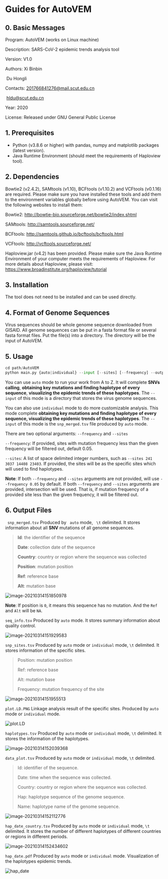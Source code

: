 # Guides for AutoVEM

## 0. Basic Messages

Program: AutoVEM (works on Linux machine)

Description: SARS-CoV-2 epidemic trends analysis tool

Version: V1.0

Authors: Xi Binbin

​				 Du Hongli

Contacts: 201766841276@mail.scut.edu.cn 

​					hldu@scut.edu.cn

Year: 2020

License: Released under GNU General Public License

## 1. Prerequisites

- Python (v3.8.6 or higher) with pandas, numpy and matplotlib packages (latest version).
- Java Runtime Environment (should meet the requirements of Haploview tool).

## 2. Dependencies

Bowtie2 (v2.4.2), SAMtools (v1.10), BCFtools (v1.10.2) and VCFtools (v0.1.16) are required. Please make sure you have installed these tools and add them to the environment variables globally before using AutoVEM. You can visit the following websites to install them:

Bowtie2: http://bowtie-bio.sourceforge.net/bowtie2/index.shtml

SAMtools: http://samtools.sourceforge.net/

BCFtools: http://samtools.github.io/bcftools/bcftools.html

VCFtools: http://vcftools.sourceforge.net/

Haploview.jar (v4.2) has been provided. Please make sure the Java Runtime Environment of your computer meets the requirements of Haploview. For more details about Haploview, please visit: https://www.broadinstitute.org/haploview/tutorial

## 3. Installation

The tool does not need to be installed and can be used directly.

## 4. Format of Genome Sequences

Virus sequences should be whole genome sequence downloaded from GISAID. All genome sequences can be put in a fasta format file or several fasta format files. Put the file(s) into a directory. The directory will be the input of AutoVEM.

## 5. Usage

```py
cd path/AutoVEM
python main.py {auto|individual} --input [--sites] [--frequency] --output
```

You can use `auto` mode to run your work from A to Z. It will complete **SNVs calling**, **obtaining key mutations and finding haplotype of every sequence**, **visualizing the epidemic trends of these haplotypes**. The `--input` of this mode is a directory that stores the virus genome sequences.

You can also use `individual` mode to do more customizable analysis. This mode complete **obtaining key mutations and finding haplotype of every sequence, visualizing the epidemic trends of these haplotypes**. The `--input` of this mode is the `snp_merged.tsv` file produced by `auto` mode.

There are two optional arguments:  `--frequency` and `--sites`

`--frequency`: If provided, sites with mutation frequency less than the given frequency will be filtered out, default 0.05.

`--sites`: A list of space delimited integer numbers, such as `--sites 241 3037 14408 23403`. If provided, the sites will be as the specific sites which will used to find haplotypes.

**Note**: If both `--frequency` and `--sites`  arguments are not provided, will use `--frequency 0.05` by default. If both `--frequency` and `--sites` arguments are provided, intersection will be used. That is, if mutation frequency of a provided site less than the given frequency, it will be filtered out.

## 6.  Output Files

` snp_merged.tsv` 	Produced by ` auto` mode, ` \t` delimited. It stores information about all **SNV** mutations of all genome sequences. 

> **Id**: the identifier of the sequence 
>
> **Date**: collection date of the sequence 
>
> **Country**: country or region where the sequence was collected 
>
> **Position**: mutation position 
>
> **Ref**: reference base 
>
> **Alt**: mutation base

![image-20210314151850978](https://github.com/Dulab2020/AutoVEM/blob/main/README.assets/image-20210314151850978.png)

**Note**: If  position is `0`, it means this sequence has no mutation. And the `Ref` and `Alt` will be `NA`.



`seq_info.tsv`	Produced by `auto` mode. It stores summary information about quality control.

![image-20210314151929583](https://github.com/Dulab2020/AutoVEM/blob/main/README.assets/image-20210314151929583.png)



`snp_sites.tsv`	Produced by `auto` mode or `individual` mode, `\t` delimited. It stores information of the specific sites.

> Position: mutation position
>
> Ref: reference base
>
> Alt: mutation base
>
> Frequency: mutation frequency of the site

![image-20210314151955513](https://github.com/Dulab2020/AutoVEM/blob/main/README.assets/image-20210314151955513.png)



`plot.LD.PNG`	Linkage analysis result of the specific sites. Produced by `auto` mode or `individual` mode.

![plot.LD](https://github.com/Dulab2020/AutoVEM/blob/main/README.assets/plot.LD.PNG)

`haplotypes.tsv`	Produced by `auto` mode or `individual` mode, `\t` delimited. It stores the information of the haplotypes.

![image-20210314152039368](https://github.com/Dulab2020/AutoVEM/blob/main/README.assets/image-20210314152039368.png)

`data_plot.tsv`	Produced by `auto` mode or `individual` mode, `\t` delimited. 

> Id: identifier of the sequence.
>
> Date: time when the sequence was collected.
>
> Country: country or region where the sequence was collected.
>
> Hap: haplotype sequence of the genome sequence.
>
> Name: haplotype name of the genome sequence.

![image-20210314152112776](https://github.com/Dulab2020/AutoVEM/blob/main/README.assets/image-20210314152112776.png)



`hap_date_country.tsv`	Produced by `auto` mode or `individual` mode, `\t` delimited. It stores the number of different haplotypes of different countries or regions in different periods.

![image-20210314152434602](https://github.com/Dulab2020/AutoVEM/blob/main/README.assets/image-20210314152434602.png)



`hap_date.pdf`	Produced by `auto` mode or `individual` mode.  Visualization of the haplotypes epidemic trends.

![hap_date](https://github.com/Dulab2020/AutoVEM/blob/main/README.assets/hap_date.png)

